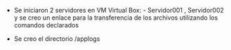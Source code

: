 - Se iniciaron 2 servidores en VM Virtual Box: - Servidor001 , Servidor002 y se creo un enlace para la transferencia de los archivos utilizando
los comandos declarados

- Se creo el directorio /applogs